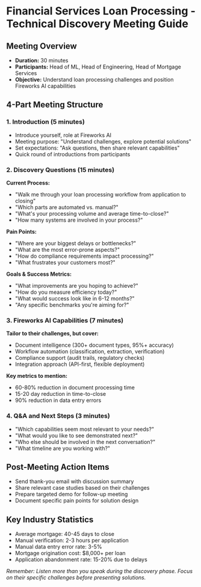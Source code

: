 # Financial Services Loan Processing - Technical Discovery Meeting Guide

## Meeting Overview
- **Duration:** 30 minutes
- **Participants:** Head of ML, Head of Engineering, Head of Mortgage Services
- **Objective:** Understand loan processing challenges and position Fireworks AI capabilities

## 4-Part Meeting Structure

### 1. Introduction (5 minutes)
- Introduce yourself, role at Fireworks AI
- Meeting purpose: "Understand challenges, explore potential solutions"
- Set expectations: "Ask questions, then share relevant capabilities"
- Quick round of introductions from participants

### 2. Discovery Questions (15 minutes)

**Current Process:**
- "Walk me through your loan processing workflow from application to closing"
- "Which parts are automated vs. manual?"
- "What's your processing volume and average time-to-close?"
- "How many systems are involved in your process?"

**Pain Points:**
- "Where are your biggest delays or bottlenecks?"
- "What are the most error-prone aspects?"
- "How do compliance requirements impact processing?"
- "What frustrates your customers most?"

**Goals & Success Metrics:**
- "What improvements are you hoping to achieve?"
- "How do you measure efficiency today?"
- "What would success look like in 6-12 months?"
- "Any specific benchmarks you're aiming for?"

### 3. Fireworks AI Capabilities (7 minutes)

**Tailor to their challenges, but cover:**
- Document intelligence (300+ document types, 95%+ accuracy)
- Workflow automation (classification, extraction, verification)
- Compliance support (audit trails, regulatory checks)
- Integration approach (API-first, flexible deployment)

**Key metrics to mention:**
- 60-80% reduction in document processing time
- 15-20 day reduction in time-to-close
- 90% reduction in data entry errors

### 4. Q&A and Next Steps (3 minutes)
- "Which capabilities seem most relevant to your needs?"
- "What would you like to see demonstrated next?"
- "Who else should be involved in the next conversation?"
- "What timeline are you working with?"

## Post-Meeting Action Items
- Send thank-you email with discussion summary
- Share relevant case studies based on their challenges
- Prepare targeted demo for follow-up meeting
- Document specific pain points for solution design

## Key Industry Statistics
- Average mortgage: 40-45 days to close
- Manual verification: 2-3 hours per application
- Manual data entry error rate: 3-5%
- Mortgage origination cost: $8,000+ per loan
- Application abandonment rate: 15-20% due to delays

*Remember: Listen more than you speak during the discovery phase. Focus on their specific challenges before presenting solutions.* 